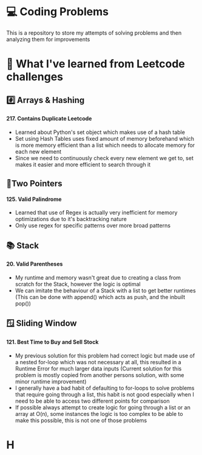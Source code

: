 # 💻 Coding Problems
This is a repository to store my attempts of solving problems and then analyzing them for improvements

# 🧠 What I've learned from Leetcode challenges
## #️⃣ Arrays & Hashing
#### 217. Contains Duplicate Leetcode
- Learned about Python's set object which makes use of a hash table
- Set using Hash Tables uses fixed amount of memory beforehand which is more memory efficient than a list which needs to allocate memory for each new element
- Since we need to continuously check every new element we get to, set makes it easier and more efficient to search through it

## 📍Two Pointers
#### 125. Valid Palindrome
- Learned that use of Regex is actually very inefficient for memory optimizations due to it's backtracking nature
- Only use regex for specific patterns over more broad patterns

## 📚 Stack
#### 20. Valid Parentheses
- My runtime and memory wasn't great due to creating a class from scratch for the Stack, however the logic is optimal
- We can imitate the behaviour of a Stack with a list to get better runtimes (This can be done with append() which acts as push, and the inbuilt pop())

## 🪟 Sliding Window
#### 121. Best Time to Buy and Sell Stock
- My previous solution for this problem had correct logic but made use of a nested for-loop which was not necessary at all, this resulted in a Runtime Error for much larger data inputs (Current solution for this problem is mostly copied from another persons solution, with some minor runtime improvement)
- I generally have a bad habit of defaulting to for-loops to solve problems that require going through a list, this habit is not good especially when I need to be able to access two different points for comparison
- If possible always attempt to create logic for going through a list or an array at O(n), some instances the logic is too complex to be able to make this possible, this is not one of those problems

# H